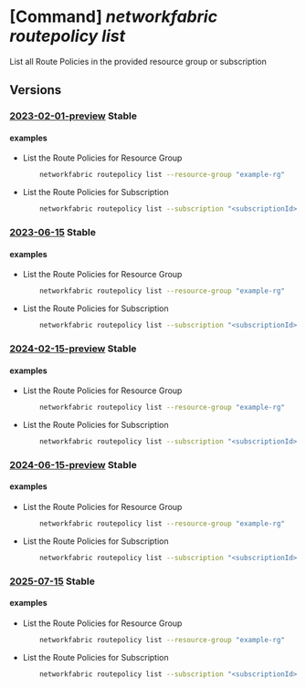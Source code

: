 # [Command] _networkfabric routepolicy list_

List all Route Policies in the provided resource group or subscription

## Versions

### [2023-02-01-preview](/Resources/mgmt-plane/L3N1YnNjcmlwdGlvbnMve30vcHJvdmlkZXJzL21pY3Jvc29mdC5tYW5hZ2VkbmV0d29ya2ZhYnJpYy9yb3V0ZXBvbGljaWVz/2023-02-01-preview.xml) **Stable**

<!-- mgmt-plane /subscriptions/{}/providers/microsoft.managednetworkfabric/routepolicies 2023-02-01-preview -->
<!-- mgmt-plane /subscriptions/{}/resourcegroups/{}/providers/microsoft.managednetworkfabric/routepolicies 2023-02-01-preview -->

#### examples

- List the Route Policies for Resource Group
    ```bash
        networkfabric routepolicy list --resource-group "example-rg"
    ```

- List the Route Policies for Subscription
    ```bash
        networkfabric routepolicy list --subscription "<subscriptionId>"
    ```

### [2023-06-15](/Resources/mgmt-plane/L3N1YnNjcmlwdGlvbnMve30vcHJvdmlkZXJzL21pY3Jvc29mdC5tYW5hZ2VkbmV0d29ya2ZhYnJpYy9yb3V0ZXBvbGljaWVz/2023-06-15.xml) **Stable**

<!-- mgmt-plane /subscriptions/{}/providers/microsoft.managednetworkfabric/routepolicies 2023-06-15 -->
<!-- mgmt-plane /subscriptions/{}/resourcegroups/{}/providers/microsoft.managednetworkfabric/routepolicies 2023-06-15 -->

#### examples

- List the Route Policies for Resource Group
    ```bash
        networkfabric routepolicy list --resource-group "example-rg"
    ```

- List the Route Policies for Subscription
    ```bash
        networkfabric routepolicy list --subscription "<subscriptionId>"
    ```

### [2024-02-15-preview](/Resources/mgmt-plane/L3N1YnNjcmlwdGlvbnMve30vcHJvdmlkZXJzL21pY3Jvc29mdC5tYW5hZ2VkbmV0d29ya2ZhYnJpYy9yb3V0ZXBvbGljaWVz/2024-02-15-preview.xml) **Stable**

<!-- mgmt-plane /subscriptions/{}/providers/microsoft.managednetworkfabric/routepolicies 2024-02-15-preview -->
<!-- mgmt-plane /subscriptions/{}/resourcegroups/{}/providers/microsoft.managednetworkfabric/routepolicies 2024-02-15-preview -->

#### examples

- List the Route Policies for Resource Group
    ```bash
        networkfabric routepolicy list --resource-group "example-rg"
    ```

- List the Route Policies for Subscription
    ```bash
        networkfabric routepolicy list --subscription "<subscriptionId>"
    ```

### [2024-06-15-preview](/Resources/mgmt-plane/L3N1YnNjcmlwdGlvbnMve30vcHJvdmlkZXJzL21pY3Jvc29mdC5tYW5hZ2VkbmV0d29ya2ZhYnJpYy9yb3V0ZXBvbGljaWVz/2024-06-15-preview.xml) **Stable**

<!-- mgmt-plane /subscriptions/{}/providers/microsoft.managednetworkfabric/routepolicies 2024-06-15-preview -->
<!-- mgmt-plane /subscriptions/{}/resourcegroups/{}/providers/microsoft.managednetworkfabric/routepolicies 2024-06-15-preview -->

#### examples

- List the Route Policies for Resource Group
    ```bash
        networkfabric routepolicy list --resource-group "example-rg"
    ```

- List the Route Policies for Subscription
    ```bash
        networkfabric routepolicy list --subscription "<subscriptionId>"
    ```

### [2025-07-15](/Resources/mgmt-plane/L3N1YnNjcmlwdGlvbnMve30vcHJvdmlkZXJzL21pY3Jvc29mdC5tYW5hZ2VkbmV0d29ya2ZhYnJpYy9yb3V0ZXBvbGljaWVz/2025-07-15.xml) **Stable**

<!-- mgmt-plane /subscriptions/{}/providers/microsoft.managednetworkfabric/routepolicies 2025-07-15 -->
<!-- mgmt-plane /subscriptions/{}/resourcegroups/{}/providers/microsoft.managednetworkfabric/routepolicies 2025-07-15 -->

#### examples

- List the Route Policies for Resource Group
    ```bash
        networkfabric routepolicy list --resource-group "example-rg"
    ```

- List the Route Policies for Subscription
    ```bash
        networkfabric routepolicy list --subscription "<subscriptionId>"
    ```
